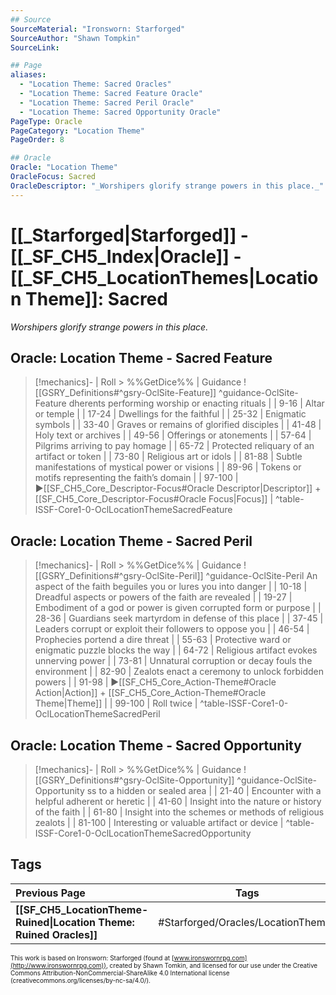 ```yaml
---
## Source
SourceMaterial: "Ironsworn: Starforged"
SourceAuthor: "Shawn Tompkin"
SourceLink: 

## Page
aliases:
  - "Location Theme: Sacred Oracles"
  - "Location Theme: Sacred Feature Oracle"
  - "Location Theme: Sacred Peril Oracle"
  - "Location Theme: Sacred Opportunity Oracle"
PageType: Oracle
PageCategory: "Location Theme"
PageOrder: 8

## Oracle
Oracle: "Location Theme"
OracleFocus: Sacred
OracleDescriptor: "_Worshipers glorify strange powers in this place._"
---
```

# [[_Starforged|Starforged]] - [[_SF_CH5_Index|Oracle]] - [[_SF_CH5_LocationThemes|Location Theme]]: Sacred
_Worshipers glorify strange powers in this place._

## Oracle: Location Theme - Sacred Feature
> [!mechanics]- | Roll > %%GetDice%% | Guidance
> ![[GSRY_Definitions#^gsry-OclSite-Feature]] ^guidance-OclSite-Feature
[](GSRY_Definitions.md#^gsry-OclSite-Feature)dherents performing worship or enacting rituals |
| 9-16 | Altar or temple |
| 17-24 | Dwellings for the faithful |
| 25-32 | Enigmatic symbols |
| 33-40 | Graves or remains of glorified disciples |
| 41-48 | Holy text or archives |
| 49-56 | Offerings or atonements |
| 57-64 | Pilgrims arriving to pay homage |
| 65-72 | Protected reliquary of an artifact or token |
| 73-80 | Religious art or idols |
| 81-88 | Subtle manifestations of mystical power or visions |
| 89-96 | Tokens or motifs representing the faith’s domain |
| 97-100 | ▶[[SF_CH5_Core_Descriptor-Focus#Oracle Descriptor\|Descriptor]] + [[SF_CH5_Core_Descriptor-Focus#Oracle Focus\|Focus]] |
^table-ISSF-Core1-0-OclLocationThemeSacredFeature

## Oracle: Location Theme - Sacred Peril
> [!mechanics]- | Roll > %%GetDice%% | Guidance
> ![[GSRY_Definitions#^gsry-OclSite-Peril]] ^guidance-OclSite-Peril
[](GSRY_Definitions.md#^gsry-OclSite-Peril) An aspect of the faith beguiles you or lures you into danger |
| 10-18 | Dreadful aspects or powers of the faith are revealed |
| 19-27 | Embodiment of a god or power is given corrupted form or purpose |
| 28-36 | Guardians seek martyrdom in defense of this place |
| 37-45 | Leaders corrupt or exploit their followers to oppose you |
| 46-54 | Prophecies portend a dire threat |
| 55-63 | Protective ward or enigmatic puzzle blocks the way |
| 64-72 | Religious artifact evokes unnerving power |
| 73-81 | Unnatural corruption or decay fouls the environment |
| 82-90 | Zealots enact a ceremony to unlock forbidden powers |
| 91-98 | ▶[[SF_CH5_Core_Action-Theme#Oracle Action\|Action]] + [[SF_CH5_Core_Action-Theme#Oracle Theme\|Theme]] |
| 99-100 | Roll twice |
^table-ISSF-Core1-0-OclLocationThemeSacredPeril

## Oracle: Location Theme - Sacred Opportunity
> [!mechanics]- | Roll > %%GetDice%% | Guidance
> ![[GSRY_Definitions#^gsry-OclSite-Opportunity]] ^guidance-OclSite-Opportunity
[](GSRY_Definitions.md#^gsry-OclSite-Opportunity)ss to a hidden or sealed area |
| 21-40 | Encounter with a helpful adherent or heretic |
| 41-60 | Insight into the nature or history of the faith |
| 61-80 | Insight into the schemes or methods of religious zealots |
| 81-100 | Interesting or valuable artifact or device |
^table-ISSF-Core1-0-OclLocationThemeSacredOpportunity

## Tags
| Previous Page | Tags | Next Section |
|:--- |:---:| ---:|
| **[[SF_CH5_LocationTheme-Ruined\|Location Theme: Ruined Oracles]]** | #Starforged/Oracles/LocationThemes | **[[_SF_CH5_Miscellaneous\|Miscellaneous Oracles]]** |

<font size=-2>This work is based on Ironsworn: Starforged (found at [www.ironswornrpg.com](http://www.ironswornrpg.com)), created by Shawn Tomkin, and licensed for our use under the Creative Commons Attribution-NonCommercial-ShareAlike 4.0 International license  (creativecommons.org/licenses/by-nc-sa/4.0/).</font>